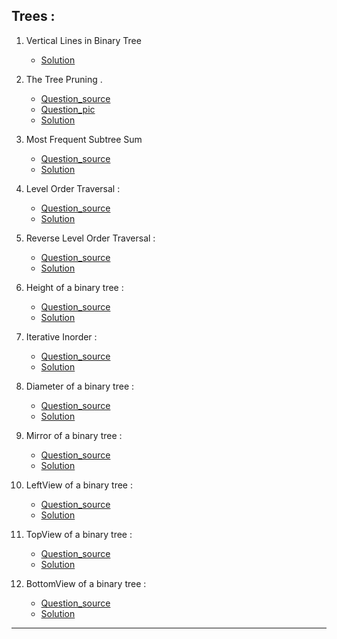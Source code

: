 ## Trees :

1. Vertical Lines in Binary Tree

   - [Solution](https://github.com/karthik-siru/practice-simple/blob/main/trees/unique_lines_in_binary_tree.py)

2. The Tree Pruning .

   - [Question_source](https://binarysearch.com/problems/Tree-Pruning) <br>
   - [Question_pic](https://github.com/karthik-siru/practice-simple/blob/main/trees/tree_pruning.jpg)<br>
   - [Solution](https://github.com/karthik-siru/practice-simple/blob/main/trees/tree_pruning.py)<br>

3. Most Frequent Subtree Sum

   - [Question_source](https://binarysearch.com/problems/Most-Frequent-Subtree-Sum) <br>
   - [Solution](https://github.com/karthik-siru/practice-simple/blob/main/trees/most_frequent_subtree_sum.py)<br>

4. Level Order Traversal :

   - [Question_source](https://practice.geeksforgeeks.org/problems/level-order-traversal/1#) <br>
   - [Solution](https://github.com/karthik-siru/practice-simple/blob/main/trees/levelorder.py)<br>

5. Reverse Level Order Traversal :

   - [Question_source](https://practice.geeksforgeeks.org/problems/reverse-level-order-traversal/1#) <br>
   - [Solution](https://github.com/karthik-siru/practice-simple/blob/main/trees/reverselevelorder.py)<br>

6. Height of a binary tree :

   - [Question_source](https://practice.geeksforgeeks.org/problems/height-of-binary-tree/1#) <br>
   - [Solution](https://github.com/karthik-siru/practice-simple/blob/main/trees/height.py)<br>

7. Iterative Inorder :

   - [Question_source](https://www.techiedelight.com/inorder-tree-traversal-iterative-recursive/) <br>
   - [Solution](https://github.com/karthik-siru/practice-simple/blob/main/trees/inorder.py)<br>

8. Diameter of a binary tree :

   - [Question_source](https://practice.geeksforgeeks.org/problems/diameter-of-binary-tree/1#) <br>
   - [Solution](https://github.com/karthik-siru/practice-simple/blob/main/trees/diameter.py)<br>

9. Mirror of a binary tree :

   - [Question_source](https://www.geeksforgeeks.org/create-a-mirror-tree-from-the-given-binary-tree/) <br>
   - [Solution](https://github.com/karthik-siru/practice-simple/blob/main/trees/mirror.py)<br>

10. LeftView of a binary tree :

    - [Question_source](https://practice.geeksforgeeks.org/problems/left-view-of-binary-tree/1#) <br>
    - [Solution](https://github.com/karthik-siru/practice-simple/blob/main/trees/leftView.py)<br>

11. TopView of a binary tree :

    - [Question_source](https://practice.geeksforgeeks.org/problems/top-view-of-binary-tree/1#) <br>
    - [Solution](https://github.com/karthik-siru/practice-simple/blob/main/trees/topView.py)<br>

12. BottomView of a binary tree :

    - [Question_source](https://www.techiedelight.com/print-bottom-view-of-binary-tree/) <br>
    - [Solution](https://github.com/karthik-siru/practice-simple/blob/main/trees/bottomView.py)<br>

---

